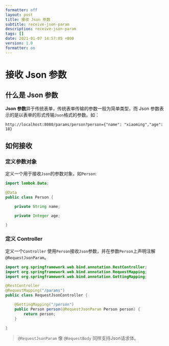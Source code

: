 ```yaml
---
formatter: off
layout: post
title: 接收 Json 参数 
subtitle: receive-json-param 
description: receive-json-param 
tags: [] 
date: 2021-01-07 14:57:05 +800 
version: 1.0
formatter: on
---
```


# 接收 Json 参数

## 什么是 Json 参数

**Json 参数**异于传统表单，传统表单传输的参数一般为简单类型，而 Json 参数表示的是以表单的形式传输`Json`格式的参数。如：

```
http://localhost:8080/params/person?person={"name": "xiaoming","age": 18}
```

## 如何接收

### 定义参数对象

定义一个用于接收`Json`的参数对象，如`Person`:

```java
import lombok.Data;

@Data
public class Person {

    private String name;

    private Integer age;

}
```

### 定义 Controller

定义一个`Controller` 使用`Person`接收`Json`参数，并在参数`Person`上声明注解`@RequestJsonParam`。

```java
import org.springframework.web.bind.annotation.RestController;
import org.springframework.web.bind.annotation.RequestMapping;
import org.springframework.web.bind.annotation.GettingMapping;

@RestController
@RequestMapping("/params")
public class RequestJsonController {

    @GettingMapping("/person")
    public Person person(@RequestJsonParam Person person) {
        return person;
    }

}
```

> `@RequestJsonParam` 像 `@RequestBody` 同样支持Json请求体。